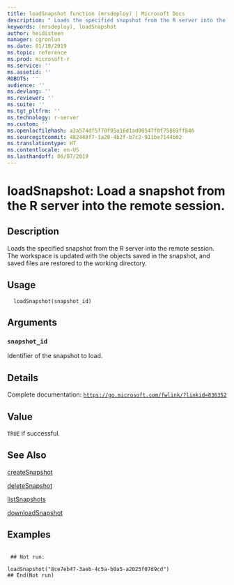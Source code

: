 ```yaml
---
title: loadSnapshot function (mrsdeploy) | Microsoft Docs
description: " Loads the specified snapshot from the R server into the remote session.The workspace is updated with the objects saved in the snapshot, and saved files are restored to the working directory. "
keywords: (mrsdeploy), loadSnapshot
author: heidisteen
manager: cgronlun
ms.date: 01/18/2019
ms.topic: reference
ms.prod: microsoft-r
ms.service: ''
ms.assetid: ''
ROBOTS: ''
audience: ''
ms.devlang: ''
ms.reviewer: ''
ms.suite: ''
ms.tgt_pltfrm: ''
ms.technology: r-server
ms.custom: ''
ms.openlocfilehash: a3a574df5f70f95a16d1ad00547f0f75869ff846
ms.sourcegitcommit: 482448f7-1a28-4b2f-b7c2-911be7144b02
ms.translationtype: HT
ms.contentlocale: en-US
ms.lasthandoff: 06/07/2019
---
```

 # <a name="loadsnapshot-load-a-snapshot-from-the-r-server-into-the-remote-session"></a>loadSnapshot: Load a snapshot from the R server into the remote session. 
 ## <a name="description"></a>Description

Loads the specified snapshot from the R server into the remote session. The workspace is updated with the objects saved in the snapshot, and saved files are restored to the working directory.


 ## <a name="usage"></a>Usage

```   
  loadSnapshot(snapshot_id)

```

 ## <a name="arguments"></a>Arguments



 ### `snapshot_id`
 Identifier of the snapshot to load. 



 ## <a name="details"></a>Details

Complete documentation: [`https://go.microsoft.com/fwlink/?linkid=836352`](https://go.microsoft.com/fwlink/?linkid=836352)



 ## <a name="value"></a>Value

`TRUE` if successful.

 ## <a name="see-also"></a>See Also

[createSnapshot](createSnapshot.md)

[deleteSnapshot](deleteSnapshot.md)

[listSnapshots](listSnapshots.md)

[downloadSnapshot](downloadSnapshot.md)

 ## <a name="examples"></a>Examples

 ```

  ## Not run:

loadSnapshot("8ce7eb47-3aeb-4c5a-b0a5-a2025f07d9cd")
 ## End(Not run) 
```

